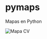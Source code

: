 # pymaps
Mapas en Python

![Mapa CV](https://raw.githubusercontent.com/logongas/pymaps/main/valencia/mapa_3d_cv.png)
